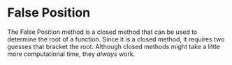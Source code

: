 # False Position
The False Position method is a closed method that can be used to determine the root of a function. Since it is a closed method, it requires two guesses that bracket the root. Although closed methods might take a little more computational time, they *always* work.
